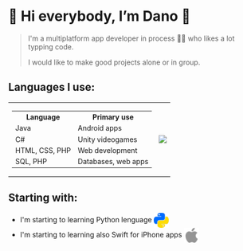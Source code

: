 # :space_invader:	Hi everybody, I’m Dano :space_invader:	
>I'm a multiplatform app developer in process 👨‍🎓 who likes a lot typping code.
>
>I would like to make good projects alone or in group.

## Languages I use:
<!-- Lenguages table -->
<table>
  <tr>
    <td>
      <!-- Lenguajes I know -->
      <table>
        <tr><th>Language</th><th>Primary use</th></tr>
        <tr><td>Java</td><td>Android apps</td></tr>
        <tr><td>C#</td><td>Unity videogames</td></tr>
        <tr><td>HTML, CSS, PHP</td><td>Web development</td></tr>
        <tr><td>SQL, PHP</td><td>Databases, web apps</td></tr>
      </table>
    </td>
    <td>
      <!-- Most used chart -->
      <img align="right" src="https://github-readme-stats.vercel.app/api/top-langs/?username=LeoDanoGG&layout=compact" />
    </td>
  </tr>
</table>

## Starting with:
- I'm starting to learning Python lenguage <img width="30px" src="pythonColor.png" align="center">
- I'm starting to learning also Swift for iPhone apps <img width="30px" src="appleColor.png" align="center">
